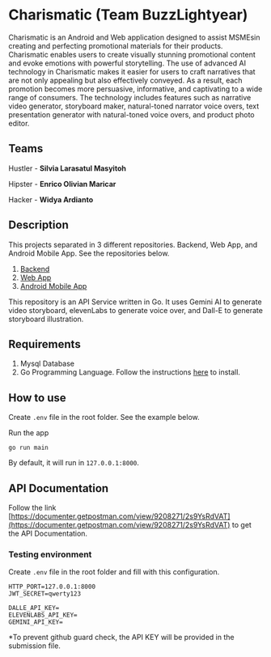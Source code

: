 # Charismatic (Team BuzzLightyear)

Charismatic is an Android and Web application designed to assist MSMEsin creating and perfecting promotional materials for their products.
Charismatic enables users to create visually stunning promotional content and evoke emotions with powerful storytelling.
The use of advanced AI technology in Charismatic makes it easier for users to craft narratives that are not only appealing but also effectively conveyed.
As a result, each promotion becomes more persuasive, informative, and captivating to a wide range of consumers.
The technology includes features such as narrative video generator, storyboard maker, natural-toned narrator voice overs, text presentation generator with natural-toned voice overs, and product photo editor.

## Teams

Hustler - **Silvia Larasatul Masyitoh**

Hipster - **Enrico Olivian Maricar**

Hacker - **Widya Ardianto**

## Description

This projects separated in 3 different repositories. Backend, Web App, and Android Mobile App. See the repositories below.

1. [Backend](https://github.com/nartos9090/charismatic-api)
2. [Web App](https://github.com/nartos9090/charismatic-web)
3. [Android Mobile App](https://github.com/Waffle000/Charismatic)

This repository is an API Service written in Go. It uses Gemini AI to generate video storyboard, elevenLabs to generate voice over, and Dall-E to generate storyboard illustration.

## Requirements

1. Mysql Database
2. Go Programming Language. Follow the instructions [here](https://go.dev/doc/install) to install.

## How to use

Create ```.env``` file in the root folder. See the example below.

Run the app

```go run main```

By default, it will run in ```127.0.0.1:8000```.

## API Documentation

Follow the link [https://documenter.getpostman.com/view/9208271/2s9YsRdVAT](https://documenter.getpostman.com/view/9208271/2s9YsRdVAT) to get the API Documentation.

### Testing environment

Create ```.env``` file in the root folder and fill with this configuration.

```
HTTP_PORT=127.0.0.1:8000
JWT_SECRET=qwerty123

DALLE_API_KEY=
ELEVENLABS_API_KEY=
GEMINI_API_KEY=
```

*To prevent github guard check, the API KEY will be provided in the submission file.
